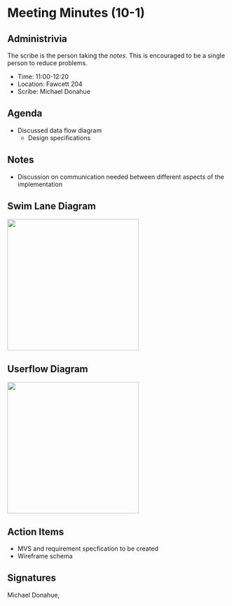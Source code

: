 
# Meeting Minutes (10-1)

## Administrivia
The scribe is the person taking the _notes_. This is encouraged to be a single person to reduce problems.
* Time: 11:00-12:20
* Location: Fawcett 204
* Scribe: Michael Donahue

## Agenda
* Discussed data flow diagram 
  * Design specifications

## Notes
* Discussion on communication needed between different aspects of the implementation

## Swim Lane Diagram

<img src="./Images/IMG_0003.jpg" width=300 height=300>

## Userflow Diagram

<img src="./Images/IMG_0005.jpg" width=300 height=300>



## Action Items
* MVS and requirement specfication to be created 
* Wireframe schema 

## Signatures
Michael Donahue, 
